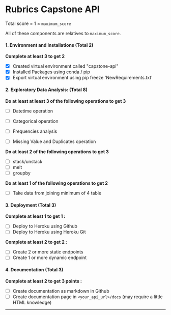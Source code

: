 # Rubrics Capstone API

Total score = 1 $\times$ `maximum_score`

All of these components are relatives to `maximum_score`. 


#### 1. Environment and Installations (Total 2)
**Complete at least 3 to get 2**
- [x] Created virtual environment called "capstone-api"
- [x] Installed Packages using conda / pip
- [x] Export virtual environment using pip freeze 'NewRequirements.txt'

#### 2. Exploratory Data Analysis: (Total 8)

**Do at least at least 3 of the following operations to get 3**
- [ ] Datetime operation 
- [ ] Categorical operation 
- [ ] Frequencies analysis 
- [ ] Missing Value and Duplicates operation


**Do at least 2 of the following operations to get 3**
- [ ] stack/unstack
- [ ] melt 
- [ ] groupby 

**Do at least 1 of the following operations to get 2**
- [ ] Take data from joining minimum of 4 table 

#### 3. Deployment (Total 3)

**Complete at least 1 to get 1 :**
- [ ] Deploy to Heroku using Github 
- [ ] Deploy to Heroku using Heroku Git 

**Complete at least 2 to get 2 :**
- [ ] Create 2 or more static endpoints
- [ ] Create 1 or more dynamic endpoint

#### 4. Documentation (Total 3)
**Complete at least 2 to get 3 points :**
- [ ] Create documentation as markdown in Github 
- [ ] Create documentation page in `<your_api_url>/docs` (may require a little HTML knowledge)
___
